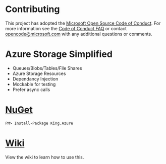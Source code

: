 # Contributing

This project has adopted the [Microsoft Open Source Code of Conduct](https://opensource.microsoft.com/codeofconduct/). For more information see the [Code of Conduct FAQ](https://opensource.microsoft.com/codeofconduct/faq/) or contact [opencode@microsoft.com](mailto:opencode@microsoft.com) with any additional questions or comments.

# Azure Storage Simplified
- Queues/Blobs/Tables/File Shares
- Azure Storage Resources
- Dependancy Injection
- Mockable for testing
- Prefer async calls

# [NuGet](https://www.nuget.org/packages/King.Azure)
```
PM> Install-Package King.Azure
```

# [Wiki](https://github.com/microsoft/Azure.Data.Wrappers/wiki)
View the wiki to learn how to use this.

